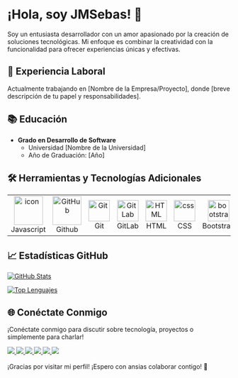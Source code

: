 
# ¡Hola, soy JMSebas! 👋

Soy un entusiasta desarrollador con un amor apasionado por la creación de soluciones tecnológicas. Mi enfoque es combinar la creatividad con la funcionalidad para ofrecer experiencias únicas y efectivas.

## 💼 Experiencia Laboral

Actualmente trabajando en [Nombre de la Empresa/Proyecto], donde [breve descripción de tu papel y responsabilidades].

## 📚 Educación

- **Grado en Desarrollo de Software**
  - Universidad [Nombre de la Universidad]
  - Año de Graduación: [Año]





## 🛠️ Herramientas y Tecnologías Adicionales

<table>
  
  <tr>
    <td align="center" width="96">
        <img src="https://techstack-generator.vercel.app/js-icon.svg" alt="icon" width="65" height="65" />
      <br>Javascript
    </td>
       <td align="center" width="96">
        <img src="https://techstack-generator.vercel.app/github-icon.svg" width="65" height="65" alt="GitHub" />
      <br>Github
    </td>
    <td align="center" width="96">
        <img src="https://skillicons.dev/icons?i=git" width="48" height="48" alt="Git" />
      <br>Git
    </td>
    <td align="center"  width="96">
        <img src="https://skillicons.dev/icons?i=gitlab" width="48" height="48" alt="GitLab" />
      <br>GitLab
    </td>
    <td align="center"  width="96">
        <img src="https://skillicons.dev/icons?i=html" width="48" height="48" alt="HTML" />
      <br>HTML
    </td>
    <td align="center" width="96">
        <img src="https://skillicons.dev/icons?i=css" width="48" height="48" alt="css" />
      <br>CSS
    </td>
    <td align="center"  width="96">
        <img src="https://skillicons.dev/icons?i=bootstrap" width="48" height="48" alt="bootstrap" />
      <br>Bootstrap
    </td>
    <td align="center" width="96">
        <img src="https://skillicons.dev/icons?i=tailwind" width="48" height="48" alt="tailwind" />
      <br>Tailwind
    
  </tr>
 

</table>


## 📈 Estadísticas GitHub

[![GitHub Stats](https://github-readme-stats.vercel.app/api/?username=JMSebas&show_icons=true&count_private=true&hide=stars&include_all_commits=true&theme=radical)](https://github.com/anuraghazra/github-readme-stats)

[![Top Lenguajes](https://github-readme-stats.vercel.app/api/top-langs/?username=JMSebas&layout=compact&theme=radical)](https://github.com/anuraghazra/github-readme-stats)

## 🌐 Conéctate Conmigo

¡Conéctate conmigo para discutir sobre tecnología, proyectos o simplemente para charlar!


<a href="#">
<img src="https://img.shields.io/badge/Instagram-%23E4405F.svg?style=for-the-badge&logo=Instagram&logoColor=white">
</a>

<a href="#">
<img src="https://img.shields.io/badge/YouTube-FF0000?style=for-the-badge&logo=youtube&logoColor=white">
</a>

<a href="#">
<img src="https://img.shields.io/badge/Twitter-%231DA1F2.svg?style=for-the-badge&logo=Twitter&logoColor=white">
</a>

<a href="#">
<img src="https://img.shields.io/badge/Linkedin-%231DA1F2.svg?style=for-the-badge&logo=Linkedin&logoColor=white">
</a>

<a href="#">
<img src="https://img.shields.io/badge/telegram-2CA5E0?style=for-the-badge&logo=telegram&logoColor=white">
</a>

<a href="#">
<img src="https://img.shields.io/badge/gitlab-330F63?style=for-the-badge&logo=gitlab&logoColor=white">
</a>
<br></br>
¡Gracias por visitar mi perfil! ¡Espero con ansias colaborar contigo! 🚀
